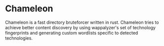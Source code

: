 # Chameleon 

Chameleon is a fast directory bruteforcer written in rust. Chameleon tries to achieve better content discovery by using wappalyzer's set of technology fingerprints and generating custom wordlists specific to detected technologies.
